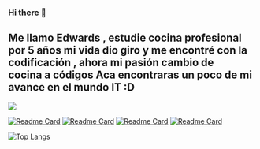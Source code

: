 ### Hi there 👋
Me llamo Edwards , estudie cocina profesional por 5 años mi vida dio giro y me encontré con la codificación , ahora mi pasión cambio de cocina a códigos
Aca encontraras un poco de mi avance en el mundo IT :D 
-------------------------------------------------------------------------------------------------------------------------------------------------------------------------

![](https://github-readme-stats.vercel.app/api?username=edwardsfonseca&show_icons=true&theme=solarized-dark&icon_color=161717&title_color=000000&bg_color=DEG,000000,FFFFFF,FFFFFF,787878,0C1358&text_color=060A2C)
<div class="row" >


 [![Readme Card](https://github-readme-stats.vercel.app/api/pin/?username=Alexanderwenger&repo=Proyecto-final&bg_color=1A1C30&text_color=FFFFFF&title_color=DCD4C1)](https://github.com/Alexanderwenger/Proyecto-final)
 [![Readme Card](https://github-readme-stats.vercel.app/api/pin/?username=edwardsfonseca&repo=contadordeseg&bg_color=1A1C30&text_color=FFFFFF&title_color=DCD4C1)](https://github.com/edwardsfonseca/contadordeseg)
 [![Readme Card](https://github-readme-stats.vercel.app/api/pin/?username=edwardsfonseca&repo=Flask-y-react&bg_color=1A1C30&text_color=FFFFFF&title_color=DCD4C1)](https://github.com/edwardsfonseca/Flask-y-react)
 [![Readme Card](https://github-readme-stats.vercel.app/api/pin/?username=edwardsfonseca&repo=semaforo&bg_color=1A1C30&text_color=FFFFFF&title_color=DCD4C1&)](https://github.com/edwardsfonseca/semaforo)
<div/>
 
 
 [![Top Langs](https://github-readme-stats.vercel.app/api/top-langs/?username=edwardsfonseca&langs_count=5&layout=compact)](https://github.com/edwardsfonseca)
 

<!--
**edwardsfonseca/EdwardsFonseca** is a ✨ _special_ ✨ repository because its `README.md` (this file) appears on your GitHub profile.

Here are some ideas to get you started:
[![ GitHub stats-Dark](https://github-readme-stats.vercel.app/api?username=edwardsfonseca&show_icons=true&theme=transparent#gh-dark-mode-only&title_color=2f80ed)](https://github.com/edwardsfonseca/github-readme-stats#gh-dark-mode-only)
[![GitHub stats-Light](https://github-readme-stats.vercel.app/api?username=edwardsfonseca&show_icons=true&theme=default#gh-light-mode-only)](https://github.com/edwardsfonseca/github-readme-stats#gh-light-mode-only)
- 🔭 I’m currently working on ...
- 🌱 I’m currently learning ...
- 👯 I’m looking to collaborate on ...
- 🤔 I’m looking for help with ...
- 💬 Ask me about ...
- 📫 How to reach me: ...
- 😄 Pronouns: ...
- ⚡ Fun fact: ...

-->
